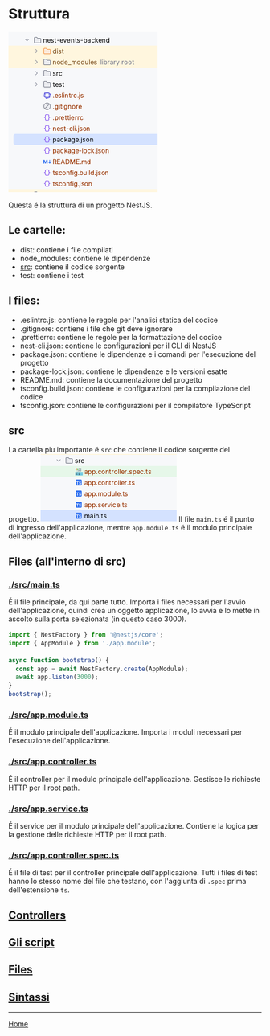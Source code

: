 # Struttura

![struttura](./img/struttura_nest.png)

Questa é la struttura di un progetto NestJS.
## Le cartelle:
- dist: contiene i file compilati
- node_modules: contiene le dipendenze
- [src](#src): contiene il codice sorgente
- test: contiene i test

## I files:
- .eslintrc.js: contiene le regole per l'analisi statica del codice
- .gitignore: contiene i file che git deve ignorare
- .prettierrc: contiene le regole per la formattazione del codice
- nest-cli.json: contiene le configurazioni per il CLI di NestJS
- package.json: contiene le dipendenze e i comandi per l'esecuzione del progetto
- package-lock.json: contiene le dipendenze e le versioni esatte
- README.md: contiene la documentazione del progetto
- tsconfig.build.json: contiene le configurazioni per la compilazione del codice
- tsconfig.json: contiene le configurazioni per il compilatore TypeScript

## src
La cartella piu importante é `src` che contiene il codice sorgente del progetto.
![src](./img/src_nest.png)
Il file `main.ts` é il punto di ingresso dell'applicazione, mentre `app.module.ts` 
é il modulo principale dell'applicazione.

## Files (all'interno di src)

### [./src/main.ts](./../nest-events-backend/src/main.ts)
É il file principale, da qui parte tutto. Importa i files necessari per l'avvio 
dell'applicazione, quindi crea un oggetto applicazione, lo avvia e lo mette in \
ascolto sulla porta selezionata (in questo caso 3000).

```typescript
import { NestFactory } from '@nestjs/core';
import { AppModule } from './app.module';

async function bootstrap() {
  const app = await NestFactory.create(AppModule);
  await app.listen(3000);
}
bootstrap();
```

### [./src/app.module.ts](./../nest-events-backend/src/app.module.ts)
É il modulo principale dell'applicazione. Importa i moduli necessari per l'esecuzione
dell'applicazione.

### [./src/app.controller.ts](./../nest-events-backend/src/app.controller.ts)
É il controller per il modulo principale dell'applicazione. Gestisce le richieste HTTP
per il root path.

### [./src/app.service.ts](./../nest-events-backend/src/app.service.ts)
É il service per il modulo principale dell'applicazione. Contiene la logica per 
la gestione delle richieste HTTP per il root path.

### [./src/app.controller.spec.ts](./../nest-events-backend/src/app.controller.spec.ts)
É il file di test per il controller principale dell'applicazione. Tutti i files 
di test hanno lo stesso nome del file che testano, con l'aggiunta di `.spec` prima
dell'estensione `ts`.

## [Controllers](./struttura/controllers.md)

## [Gli script](./struttura/script.md)

## [Files](./struttura/files.md)

## [Sintassi](./struttura/sintassi.md)

---
[Home](./../README.md)
